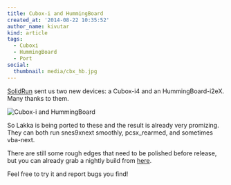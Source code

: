 ```yaml
---
title: Cubox-i and HummingBoard
created_at: '2014-08-22 10:35:52'
author_name: kivutar
kind: article
tags:
  - Cuboxi
  - HummingBoard
  - Port
social:
  thumbnail: media/cbx_hb.jpg
---
```


[SolidRun](http://www.solid-run.com/) sent us two new devices: a Cubox-i4 and an HummingBoard-i2eX. Many thanks to them.

![Cubox-i and HummingBoard](media/cbx_hb.jpg)

So Lakka is being ported to these and the result is already very promizing. They can both run snes9xnext smoothly, pcsx_rearmed, and sometimes vba-next.

There are still some rough edges that need to be polished before release, but you can already grab a nightly build from [here](http://sources.lakka.tv/nightly).

Feel free to try it and report bugs you find!
